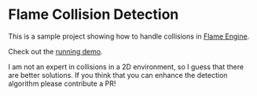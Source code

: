 # Flame Collision Detection

This is a sample project showing how to handle collisions in [Flame Engine](https://flame-engine.org/).

Check out the [running demo](https://svprdga.github.io/Flame-Collision-Detection-Demo/).

I am not an expert in collisions in a 2D environment, so I guess that there are better solutions. If you think that you can enhance the detection algorithm please contribute a PR!